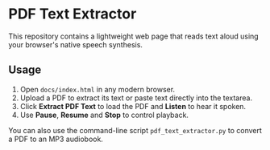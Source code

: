# PDF Text Extractor

This repository contains a lightweight web page that reads text aloud using your browser's native speech synthesis.

## Usage

1. Open `docs/index.html` in any modern browser.
2. Upload a PDF to extract its text or paste text directly into the textarea.
3. Click **Extract PDF Text** to load the PDF and **Listen** to hear it spoken.
4. Use **Pause**, **Resume** and **Stop** to control playback.

You can also use the command-line script `pdf_text_extractor.py` to convert a PDF to an MP3 audiobook.

